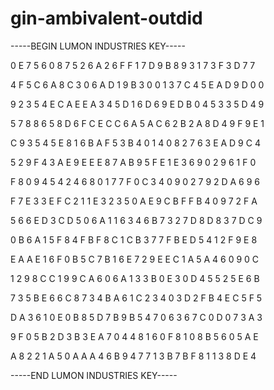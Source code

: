 # gin-ambivalent-outdid

-----BEGIN LUMON INDUSTRIES KEY-----

0 E 7 5 6 0 8 7 5 2 6 A 2 6 F F 1 7 D 9 B 8 9 3 1 7 3 F 3 D 7 7

4 F 5 C 6 A 8 C 3 0 6 A D 1 9 B 3 0 0 1 3 7 C 4 5 E A D 9 D 0 0

9 2 3 5 4 E C A E E A 3 4 5 D 1 6 D 6 9 E D B 0 4 5 3 3 5 D 4 9

5 7 8 8 6 5 8 D 6 F C E C C 6 A 5 A C 6 2 B 2 A 8 D 4 9 F 9 E 1

C 9 3 5 4 5 E 8 1 6 B A F 5 3 B 4 0 1 4 0 8 2 7 6 3 E A D 9 C 4

5 2 9 F 4 3 A E 9 E E E 8 7 A B 9 5 F E 1 E 3 6 9 0 2 9 6 1 F 0

F 8 0 9 4 5 4 2 4 6 8 0 1 7 7 F 0 C 3 4 0 9 0 2 7 9 2 D A 6 9 6

F 7 E 3 3 E F C 2 1 1 E 3 2 3 5 0 A E 9 C B F F B 4 0 9 7 2 F A

5 6 6 E D 3 C D 5 0 6 A 1 1 6 3 4 6 B 7 3 2 7 D 8 D 8 3 7 D C 9

0 B 6 A 1 5 F 8 4 F B F 8 C 1 C B 3 7 7 F B E D 5 4 1 2 F 9 E 8

E A A E 1 6 F 0 B 5 C 7 B 1 6 E 7 2 9 E E C 1 A 5 A 4 6 0 9 0 C

1 2 9 8 C C 1 9 9 C A 6 0 6 A 1 3 3 B 0 E 3 0 D 4 5 5 2 5 E 6 B

7 3 5 B E 6 6 C 8 7 3 4 B A 6 1 C 2 3 4 0 3 D 2 F B 4 E C 5 F 5

D A 3 6 1 0 E 0 B 8 5 D 7 B 9 B 5 4 7 0 6 3 6 7 C 0 D 0 7 3 A 3

9 F 0 5 B 2 D 3 B 3 E A 7 0 4 4 8 1 6 0 F 8 1 0 8 B 5 6 0 5 A E

A 8 2 2 1 A 5 0 A A A 4 6 B 9 4 7 7 1 3 B 7 B F 8 1 1 3 8 D E 4

-----END LUMON INDUSTRIES KEY-----
